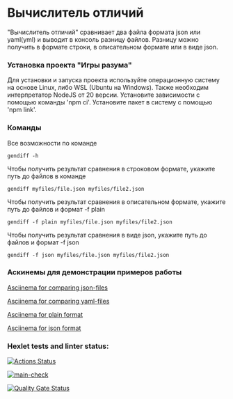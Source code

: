 # Вычислитель отличий

"Вычислитель отличий" сравнивает два файла формата json или yaml(yml) и выводит в консоль разницу файлов.
Разницу можно получить в формате строки, в описательном формате или в виде json.

### Установка проекта "Игры разума"
Для установки и запуска проекта используйте операционную систему на основе Linux, либо WSL (Ubuntu на Windows).
Также необходим интерпретатор NodeJS от 20 версии.
Установите зависимости с помощью команды 'npm ci'.
Установите пакет в систему с помощью 'npm link'.

### Команды
Все возможности по команде 

  `gendiff -h`
  
Чтобы получить результат сравнения в строковом формате, укажите путь до файлов в команде 

  `gendiff myfiles/file.json myfiles/file2.json`

Чтобы получить результат сравнения в описательном формате, укажите путь до файлов и формат -f plain 

  `gendiff -f plain myfiles/file.json myfiles/file2.json`

Чтобы получить результат сравнения в виде json, укажите путь до файлов и формат -f json 

  `gendiff -f json myfiles/file.json myfiles/file2.json`

### Аскинемы для демонстрации примеров работы
[Asciinema for comparing json-files](https://asciinema.org/a/ZIErssZbRsfa5pCtCFqdtAZbY)

[Asciinema for comparing yaml-files](https://asciinema.org/a/QetD3YLp8JaNDJjUyO77kyskV)

[Asciinema for plain format](https://asciinema.org/a/DBSzyUU1kJrW6xGgYEtf7Cwq6)

[Asciinema for json format](https://asciinema.org/a/4mWzlLEd5619w4DgSpmik0Uyu)

### Hexlet tests and linter status:
[![Actions Status](https://github.com/Naryzhnaia/qa-auto-engineer-javascript-project-87/actions/workflows/hexlet-check.yml/badge.svg)](https://github.com/Naryzhnaia/qa-auto-engineer-javascript-project-87/actions)

[![main-check](https://github.com/Naryzhnaia/qa-auto-engineer-javascript-project-87/actions/workflows/main.yml/badge.svg)](https://github.com/Naryzhnaia/qa-auto-engineer-javascript-project-87/actions/workflows/main.yml)

[![Quality Gate Status](https://sonarcloud.io/api/project_badges/measure?project=Naryzhnaia_qa-auto-engineer-javascript-project-87&metric=alert_status)](https://sonarcloud.io/summary/new_code?id=Naryzhnaia_qa-auto-engineer-javascript-project-87)
